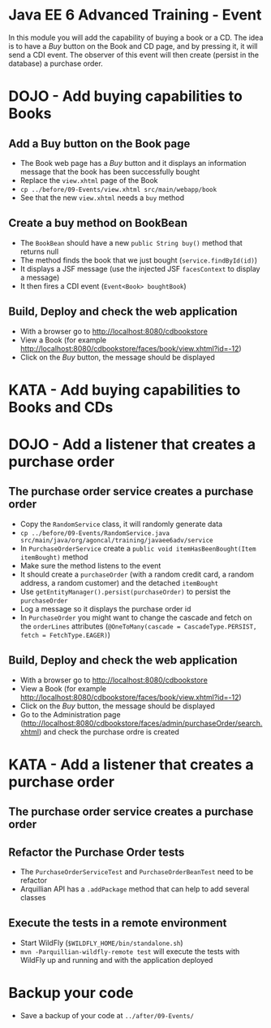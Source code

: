 # Java EE 6 Advanced Training - Event

In this module you will add the capability of buying a book or a CD. The idea is to have a _Buy_ button on the Book and CD page, and by pressing it, it will send a CDI event. The observer of this event will then create (persist in the database) a purchase order.

# DOJO - Add buying capabilities to Books
 
## Add a Buy button on the Book page
 
* The Book web page has a _Buy_ button and it displays an information message that the book has been successfully bought
* Replace the `view.xhtml` page of the Book
* `cp ../before/09-Events/view.xhtml src/main/webapp/book`
* See that the new `view.xhtml` needs a `buy` method

## Create a buy method on BookBean 

* The `BookBean` should have a new `public String buy()` method that returns null
* The method finds the book that we just bought (`service.findById(id)`)
* It displays a JSF message (use the injected JSF `facesContext` to display a message)
* It then fires a CDI event (`Event<Book> boughtBook`)

## Build, Deploy and check the web application
                 
* With a browser go to [http://localhost:8080/cdbookstore]()
* View a Book (for example [http://localhost:8080/cdbookstore/faces/book/view.xhtml?id=-12]())
* Click on the _Buy_ button, the message should be displayed

# KATA - Add buying capabilities to Books and CDs

# DOJO - Add a listener that creates a purchase order

## The purchase order service creates a purchase order

* Copy the `RandomService` class, it will randomly generate data
* `cp ../before/09-Events/RandomService.java src/main/java/org/agoncal/training/javaee6adv/service`
* In `PurchaseOrderService` create a `public void itemHasBeenBought(Item itemBought)` method
* Make sure the method listens to the event
* It should create a `purchaseOrder` (with a random credit card, a random address, a random customer) and the detached `itemBought`
* Use `getEntityManager().persist(purchaseOrder)` to persist the `purchaseOrder`
* Log a message so it displays the purchase order id
* In `PurchaseOrder` you might want to change the cascade and fetch on the `orderLines` attributes (`@OneToMany(cascade = CascadeType.PERSIST, fetch = FetchType.EAGER)`)

## Build, Deploy and check the web application
                 
* With a browser go to [http://localhost:8080/cdbookstore]()
* View a Book (for example [http://localhost:8080/cdbookstore/faces/book/view.xhtml?id=-12]())
* Click on the _Buy_ button, the message should be displayed
* Go to the Administration page ([http://localhost:8080/cdbookstore/faces/admin/purchaseOrder/search.xhtml]()) and check the purchase ordre is created

# KATA - Add a listener that creates a purchase order

## The purchase order service creates a purchase order

## Refactor the Purchase Order tests

* The `PurchaseOrderServiceTest` and `PurchaseOrderBeanTest` need to be refactor
* Arquillian API has a `.addPackage` method that can help to add several classes

## Execute the tests in a remote environment

* Start WildFly (`$WILDFLY_HOME/bin/standalone.sh`)
* `mvn -Parquillian-wildfly-remote test` will execute the tests with WildFly up and running and with the application deployed

# Backup your code

* Save a backup of your code at `../after/09-Events/`
